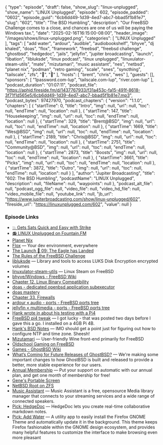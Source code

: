 {
  "type": "episode",
  "draft": false,
  "show_slug": "linux-unplugged",
  "show_name": "LINUX Unplugged",
  "episode": 602,
  "episode_padded": "0602",
  "episode_guid": "6cb6dd49-1d39-4ed7-abc7-bbad5f1b81e7",
  "slug": "602",
  "title": "The BSD Humbling",
  "description": "Our FreeBSD Challenge comes to a close, and chances are one of us will be paying the Windows tax.",
  "date": "2025-02-16T16:15:00-08:00",
  "header_image": "/images/shows/linux-unplugged.png",
  "categories": [
    "LINUX Unplugged"
  ],
  "tags": [
    "add water",
    "ardour",
    "audible",
    "audiobookshelf",
    "bhyve",
    "dj khaled",
    "doas",
    "flox",
    "framework",
    "freebsd",
    "freebsd challenge",
    "ghostbsd",
    "hedgedoc",
    "jails",
    "jellyfin",
    "jupiter broadcasting",
    "launch",
    "libation",
    "libluksde",
    "linux podcast",
    "linux unplugged",
    "linuxulator-steam-utils",
    "mate",
    "mizutamari",
    "music assistant",
    "nes",
    "netbsd",
    "planet nix",
    "podman",
    "retro gaming",
    "scale",
    "snes",
    "syncthing",
    "tailscale",
    "zfs",
    "👻",
    "🚀"
  ],
  "hosts": [
    "brent",
    "chris",
    "wes"
  ],
  "guests": [],
  "sponsors": [
    "1password.com-lup",
    "tailscale.com-lup",
    "river.com-lup"
  ],
  "podcast_duration": "01:07:11",
  "podcast_file": "https://aphid.fireside.fm/d/1437767933/f31a453c-fa15-491f-8618-3f71f1d565e5/6cb6dd49-1d39-4ed7-abc7-bbad5f1b81e7.mp3",
  "podcast_bytes": 97427970,
  "podcast_chapters": {
    "version": "1.1.0",
    "chapters": [
      {
        "startTime": 0,
        "title": "Intro",
        "img": null,
        "url": null,
        "toc": null,
        "endTime": null,
        "location": null
      },
      {
        "startTime": 147,
        "title": "Housekeeping",
        "img": null,
        "url": null,
        "toc": null,
        "endTime": null,
        "location": null
      },
      {
        "startTime": 329,
        "title": "Brent@BSD",
        "img": null,
        "url": null,
        "toc": null,
        "endTime": null,
        "location": null
      },
      {
        "startTime": 1669,
        "title": "Wes@BSD",
        "img": null,
        "url": null,
        "toc": null,
        "endTime": null,
        "location": null
      },
      {
        "startTime": 2189,
        "title": "Chris@BSD",
        "img": null,
        "url": null,
        "toc": null,
        "endTime": null,
        "location": null
      },
      {
        "startTime": 2751,
        "title": "Community@BSD",
        "img": null,
        "url": null,
        "toc": null,
        "endTime": null,
        "location": null
      },
      {
        "startTime": 2873,
        "title": "Boosts",
        "img": null,
        "url": null,
        "toc": null,
        "endTime": null,
        "location": null
      },
      {
        "startTime": 3661,
        "title": "Picks",
        "img": null,
        "url": null,
        "toc": null,
        "endTime": null,
        "location": null
      },
      {
        "startTime": 3872,
        "title": "Outro",
        "img": null,
        "url": null,
        "toc": null,
        "endTime": null,
        "location": null
      }
    ],
    "author": "Jupiter Broadcasting",
    "title": "602: The BSD Humbling",
    "podcastName": "LINUX Unplugged",
    "description": null,
    "fileName": null,
    "waypoints": null
  },
  "podcast_alt_file": null,
  "podcast_ogg_file": null,
  "video_file": null,
  "video_hd_file": null,
  "video_mobile_file": null,
  "youtube_link": null,
  "jb_url": "https://www.jupiterbroadcasting.com/show/linux-unplugged/602",
  "fireside_url": "https://linuxunplugged.com/602",
  "value": null
}


### Episode Links

* [💥 Gets Sats Quick and Easy with Strike](https://strike.me/ "💥 Gets Sats Quick and Easy with Strike")
* [📻 LINUX Unplugged on Fountain.FM](https://www.fountain.fm/show/dWiuBeqpDSM86AwXRXov "📻 LINUX Unplugged  on Fountain.FM")
* [Planet Nix](https://planetnix.com/ "Planet Nix")
* [Flox](https://flox.dev/ "Flox") — Your dev environment, everywhere
* [The Launch 🚀 09: The Eagle has Landed](https://www.weeklylaunch.rocks/episodepage/09-the-eagle-has-landed_638749078842451627 "The Launch 🚀 09: The Eagle has Landed")
* [The Rules of the FreeBSD Challenge](https://github.com/JupiterBroadcasting/linux-unplugged/blob/main/challenges/FreeBSD.md "The Rules of the FreeBSD Challenge")
* [libluksde](https://github.com/libyal/libluksde "libluksde") — Library and tools to access LUKS Disk Encryption encrypted volumes
* [linuxulator-steam-utils](https://github.com/shkhln/linuxulator-steam-utils "linuxulator-steam-utils") — Linux Steam on FreeBSD
* [bhyve/Windows - FreeBSD Wiki](https://wiki.freebsd.org/bhyve/Windows "bhyve/Windows - FreeBSD Wiki")
* [Chapter 12. Linux Binary Compatibility](https://docs.freebsd.org/en/books/handbook/linuxemu/ "Chapter 12. Linux Binary Compatibility")
* [doas - dedicated openbsd application subexecutor](https://flak.tedunangst.com/post/doas "doas - dedicated openbsd application subexecutor")
* [doas mastery](https://flak.tedunangst.com/post/doas-mastery "doas mastery")
* [Chapter 33. Firewalls](https://docs.freebsd.org/en/books/handbook/firewalls/#firewalls-ipf "Chapter 33. Firewalls")
* [ardour « audio - ports - FreeBSD ports tree](https://cgit.freebsd.org/ports/tree/audio/ardour "ardour « audio - ports - FreeBSD ports tree")
* [jellyfin « multimedia - ports - FreeBSD ports tree](https://cgit.freebsd.org/ports/tree/multimedia/jellyfin "jellyfin « multimedia - ports - FreeBSD ports tree")
* [Hank wrote in about his testing with a Pi4](https://paste.docs.lol/reader/DispersingCultus "Hank wrote in about his testing with a Pi4")
* [FreeBSD pi4 tweak](https://forums.freebsd.org/threads/bug-freebsd-14-2-raspberry-pi-4-with-4gb-wont-boot.96643/ "FreeBSD pi4 tweak") — I got lucky - that was posted two days before I gave this a go. I installed on a 4GB Pi 4B.
* [Hank's BSD Notes](https://github.com/HankB/provoke_ZFS_corruption/tree/OpenBSD "Hank&#x27;s BSD Notes") — IMO should get a point just for figuring out how to configure NTP and time zone. Sheesh!
* [Mizutamari](https://codeberg.org/Alexander88207/Mizutamari "Mizutamari") — User-friendly Wine front-end primarily for FreeBSD
* [Oldschool Gaming on FreeBSD](https://vermaden.wordpress.com/2020/10/14/oldschool-gaming-on-freebsd/ "Oldschool Gaming on FreeBSD")
* [Games - GhostBSD Wiki](https://wiki.ghostbsd.org/index.php/Games "Games - GhostBSD Wiki")
* [What’s Coming for Future Releases of GhostBSD?](https://www.ghostbsd.org/news/Whats_Coming_for_Future_Releases_of_GhostBSD "What’s Coming for Future Releases of GhostBSD?") — We're making some important changes to how GhostBSD is built and released to provide a better, more stable experience for our users.
* [Annual Membership](https://jupitersignal.memberful.com/checkout?plan=117630 "Annual Membership") — Put your support on automatic with our annual plan, and get one month of membership for free!
* [Gene's Portable Screen](https://amzn.to/3QfP2WN "Gene&#x27;s Portable Screen")
* [NetBSD Root on ZFS](https://wiki.netbsd.org/root_on_zfs/ "NetBSD Root on ZFS")
* [Music Assistant](https://github.com/music-assistant/server "Music Assistant") — Music Assistant is a free, opensource Media library manager that connects to your streaming services and a wide range of connected speakers.
* [Pick: HedgeDoc](https://github.com/hedgedoc/hedgedoc "Pick: HedgeDoc") — HedgeDoc lets you create real-time collaborative markdown notes.
* [Pick: Add Water](https://flathub.org/apps/dev.qwery.AddWater "Pick: Add Water") — A utility app to easily install the Firefox GNOME Theme and automatically update it in the background. This theme keeps Firefox fashionable within the GNOME design ecosystem, and provides many helpful features to customize the interface to make browsing even more pleasant
